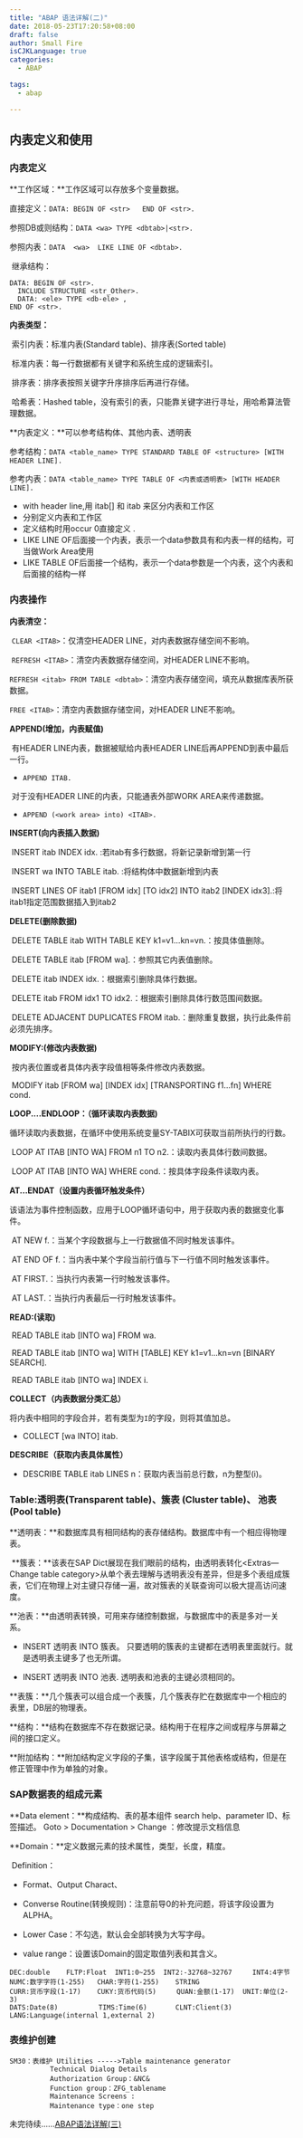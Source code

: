 ```yaml
---
title: "ABAP 语法详解(二)"
date: 2018-05-23T17:20:58+08:00
draft: false
author: Small Fire
isCJKLanguage: true
categories: 
  - ABAP

tags: 
  - abap

---
```


## 内表定义和使用

### 内表定义

**工作区域：**工作区域可以存放多个变量数据。

​	直接定义：`DATA: BEGIN OF <str>   END OF <str>.`

​	参照DB或则结构：`DATA <wa> TYPE <dbtab>|<str>.`

​	参照内表：`DATA  <wa>  LIKE LINE OF <dbtab>.`

​	继承结构：

```JS
DATA: BEGIN OF <str>.
  INCLUDE STRUCTURE <str_Other>.
  DATA: <ele> TYPE <db-ele> ,
END OF <str>.
```
 **内表类型：**

​	索引内表：标准内表(Standard table)、排序表(Sorted table)
​      

​	标准内表：每一行数据都有关键字和系统生成的逻辑索引。
​     

​	排序表：排序表按照关键字升序排序后再进行存储。

​	哈希表：Hashed table，没有索引的表，只能靠关键字进行寻址，用哈希算法管理数据。

**内表定义：**可以参考结构体、其他内表、透明表
    

​	参考结构：`DATA <table_name> TYPE STANDARD TABLE OF <structure> [WITH HEADER LINE].
  `  

​	参考内表：`DATA <table_name> TYPE TABLE OF <内表或透明表> [WITH HEADER LINE].`

   - with header line,用 itab[] 和 itab 来区分内表和工作区
   - 分别定义内表和工作区
   - 定义结构时用occur 0直接定义
        . 
   - LIKE LINE OF后面接一个内表，表示一个data参数具有和内表一样的结构，可当做Work Area使用
   - LIKE TABLE OF后面接一个结构，表示一个data参数是一个内表，这个内表和后面接的结构一样

### 内表操作

**内表清空：**
     

​	`CLEAR <ITAB>`：仅清空HEADER LINE，对内表数据存储空间不影响。

​    `REFRESH <ITAB>`：清空内表数据存储空间，对HEADER LINE不影响。

​    `REFRESH <itab> FROM TABLE <dbtab>`：清空内表存储空间，填充从数据库表所获数据。
​    

   `FREE <ITAB>`：清空内表数据存储空间，对HEADER LINE不影响。

**APPEND(增加，内表赋值)**
    

​	有HEADER LINE内表，数据被赋给内表HEADER LINE后再APPEND到表中最后一行。
​      

- `APPEND ITAB.
  `    

​    对于没有HEADER LINE的内表，只能通表外部WORK AREA来传递数据。
​      

- `APPEND (<work area> into) <ITAB>.`

**INSERT(向内表插入数据)**
    

​	INSERT itab INDEX idx. :若itab有多行数据，将新记录新增到第一行

​    INSERT wa INTO TABLE itab.   :将结构体中数据新增到内表

​    INSERT LINES OF itab1 [FROM idx] [TO idx2] INTO itab2 [INDEX idx3].:将itab1指定范围数据插入到itab2

**DELETE(删除数据)**

​	DELETE TABLE itab WITH TABLE KEY k1=v1...kn=vn.：按具体值删除。

​    DELETE TABLE itab [FROM wa].：参照其它内表值删除。

​    DELETE itab INDEX idx.：根据索引删除具体行数据。

​    DELETE itab FROM idx1 TO idx2.：根据索引删除具体行数范围间数据。

​    DELETE ADJACENT DUPLICATES FROM itab.：删除重复数据，执行此条件前必须先排序。

**MODIFY:(修改内表数据)**
    

​	按内表位置或者具体内表字段值相等条件修改内表数据。
​    

​	MODIFY itab [FROM wa] [INDEX idx] [TRANSPORTING f1...fn] WHERE cond.

 **LOOP....ENDLOOP：（循环读取内表数据)**

​    循环读取内表数据，在循环中使用系统变量SY-TABIX可获取当前所执行的行数。

​    LOOP AT ITAB [INTO WA] FROM n1 TO n2.：读取内表具体行数间数据。

​    LOOP AT ITAB [INTO WA] WHERE cond.：按具体字段条件读取内表。

**AT...ENDAT（设置内表循环触发条件）**

​    该语法为事件控制函数，应用于LOOP循环语句中，用于获取内表的数据变化事件。

​    AT NEW f.：当某个字段数据与上一行数据值不同时触发该事件。

​    AT END OF f.：当内表中某个字段当前行值与下一行值不同时触发该事件。

​    AT FIRST.：当执行内表第一行时触发该事件。

​    AT LAST.：当执行内表最后一行时触发该事件。

**READ:(读取)**

​    READ TABLE itab [INTO wa] FROM wa.

​    READ TABLE itab [INTO wa] WITH [TABLE] KEY k1=v1...kn=vn [BINARY SEARCH].

​    READ TABLE itab [INTO wa] INDEX i.

**COLLECT（内表数据分类汇总）**

​    将内表中相同的字段合并，若有类型为`I`的字段，则将其值加总。

- COLLECT [wa INTO] itab.

**DESCRIBE（获取内表具体属性）**

- DESCRIBE TABLE itab LINES n：获取内表当前总行数，n为整型(i)。

### **Table:透明表(Transparent table)、簇表 (Cluster table)、 池表(Pool table)**

​    **透明表：**和数据库具有相同结构的表存储结构。数据库中有一个相应得物理表。

​    **簇表：**该表在SAP Dict展现在我们眼前的结构，由透明表转化<Extras—Change table category>从单个表去理解与透明表没有差异，但是多个表组成簇表，它们在物理上对主键只存储一遍，故对簇表的关联查询可以极大提高访问速度。
​    

​	**池表：**由透明表转换，可用来存储控制数据，与数据库中的表是多对一关系。

- INSERT 透明表 INTO 簇表。 只要透明的簇表的主键都在透明表里面就行。就是透明表主键多了也无所谓。

- INSERT 透明表 INTO 池表. 透明表和池表的主键必须相同的。
      

​	**表簇：**几个簇表可以组合成一个表簇，几个簇表存贮在数据库中一个相应的表里，DB层的物理表。

​	**结构：**结构在数据库不存在数据记录。结构用于在程序之间或程序与屏幕之间的接口定义。
​    

​	**附加结构：**附加结构定义字段的子集，该字段属于其他表格或结构，但是在修正管理中作为单独的对象。

### SAP数据表的组成元素

**Data element：**构成结构、表的基本组件 search help、parameter ID、标签描述。
    Goto > Documentation > Change ：修改提示文档信息

**Domain：**定义数据元素的技术属性，类型，长度，精度。

​	 Definition：
​       

- Format、Output Charact、
  
- Converse Routine(转换规则)：注意前导0的补充问题，将该字段设置为ALPHA。
  
- Lower Case：不勾选，默认会全部转换为大写字母。

-  value range：设置该Domain的固定取值列表和其含义。

```JS
DEC:double    FLTP:Float  INT1:0~255  INT2:-32768~32767     INT4:4字节   
NUMC:数字字符(1-255)   CHAR:字符(1-255)    STRING
CURR:货币字段(1-17)    CUKY:货币代码(5)     QUAN:金额(1-17)  UNIT:单位(2-3)   
DATS:Date(8)          TIMS:Time(6)       CLNT:Client(3)    
LANG:Language(internal 1,external 2)
```
### 表维护创建

```JS
SM30：表维护 Utilities ----->Table maintenance generator
          Technical Dialog Details
          Authorization Group：&NC&
          Function group：ZFG_tablename
          Maintenance Screens : 
          Maintenance type：one step
```


未完待续......[ABAP语法详解(三)](https://coldinfire.github.io/2019/ABAP3)

